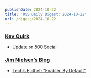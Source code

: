 ```yaml
---
publishDate: 2024-10-22
title: 'RSS Daily Digest: 2024-10-22'
url: /digest/2024-10-22
---
```


### [Kev Quirk](https://kevquirk.com/)

  * [Update on 500 Social](https://kevquirk.com/blog/update-on-500-social)
  
### [Jim Nielsen’s Blog](https://blog.jim-nielsen.com/)

  * [Tech’s Epithet: “Enabled By Default”](https://blog.jim-nielsen.com/2024/enabled-by-default/)
  
